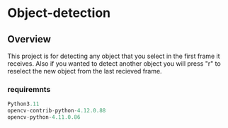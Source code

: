# Object-detection

## Overview
This project is for detecting any object that you select in the first frame it receives. Also if you wanted to detect another object you will press "r" to reselect the new object from the last recieved frame.

### requiremnts
```Python
Python3.11
opencv-contrib-python-4.12.0.88
opencv-python-4.11.0.86
```

